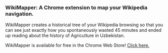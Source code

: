 ### WikiMapper: A Chrome extension to map your Wikipedia navigation.

WikiMapper creates a historical tree of your Wikipedia browsing so that you can see just exactly how you spontaneously wasted 45 minutes and ended up reading about the history of Agriculture in Uzbekistan.

WikiMapper is available for free in the Chrome Web Store! [Click here.](https://chrome.google.com/webstore/detail/wikimapper/feiheebgoilmbkaddngcoocjbogfchlb/details?hl=en&gl=US)